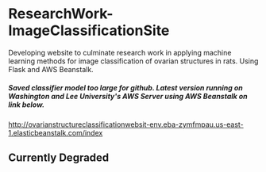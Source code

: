 # ResearchWork-ImageClassificationSite
Developing website to culminate research work in applying machine learning methods for image classification of ovarian structures in rats. Using Flask and AWS Beanstalk.

##### Saved classifier model too large for github. Latest version running on Washington and Lee University's AWS Server using AWS Beanstalk on link below.
http://ovarianstructureclassificationwebsit-env.eba-zymfmpau.us-east-1.elasticbeanstalk.com/index 
## Currently Degraded

